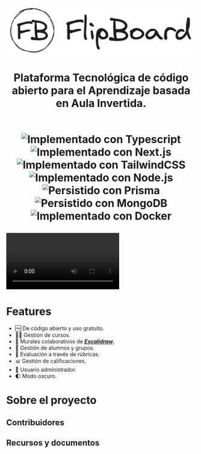 [![FlipBoard Banner](/docs/banner.png)](https://flipboard.cloud)


<div align="center">
  <h1>
    Plataforma Tecnológica de código abierto para el Aprendizaje basada en Aula Invertida.
    <br />
    <br />
    <p align="center">
        <a href="https://www.typescriptlang.org/" style="text-decoration:none;">
            <img alt="Implementado con Typescript" src="https://img.shields.io/badge/typescript-%23007ACC.svg?style=for-the-badge&logo=typescript&logoColor=white"  />
        </a>
        <a href="https://nextjs.org/" style="text-decoration:none;">
            <img alt="Implementado con Next.js" src="https://img.shields.io/badge/Next-black?style=for-the-badge&logo=next.js&logoColor=white"  />
        </a>
        <a href="https://tailwindcss.com/" style="text-decoration:none;">
            <img alt="Implementado con TailwindCSS" src="https://img.shields.io/badge/tailwindcss-%2338B2AC.svg?style=for-the-badge&logo=tailwind-css&logoColor=white"  />
        </a>
        <a href="https://nodejs.org/en" style="text-decoration:none;">
            <img alt="Implementado con Node.js" src="https://img.shields.io/badge/node.js-6DA55F?style=for-the-badge&logo=node.js&logoColor=white"  />
        </a>
        <a href="https://www.prisma.io/" style="text-decoration:none;">
            <img alt="Persistido con Prisma" src="https://img.shields.io/badge/Prisma-3982CE?style=for-the-badge&logo=Prisma&logoColor=white"  />
        </a>
        <a href="https://www.mongodb.com/" style="text-decoration:none;">
            <img alt="Persistido con MongoDB" src="https://img.shields.io/badge/MongoDB-%234ea94b.svg?style=for-the-badge&logo=mongodb&logoColor=white" />
        </a>
        <a href="https://www.docker.com/" style="text-decoration:none;">
            <img alt="Implementado con Docker" src="https://img.shields.io/badge/docker-%230db7ed.svg?style=for-the-badge&logo=docker&logoColor=white" />
        </a>
    </p>
  </h1>
</div>

<video controls src="/docs/presentation.mp4" title="FlipBoard Presentation"></video>

# Features
- 🆓&nbsp;De código abierto y uso gratuito.
- 🧑‍🏫&nbsp;Gestión de cursos.
- 🎨&nbsp;Murales colaborativos de [**_Excalidraw_**](https://github.com/excalidraw/excalidraw).
- 👥&nbsp;Gestión de alumnos y grupos.
- 📝&nbsp;Evaluación a través de rúbricas.
- 📊&nbsp;Gestión de calificaciones.
- 👮&nbsp;Usuario administrador.
- 🌓&nbsp;Modo oscuro.


# Sobre el proyecto
## Contribuidores
## Recursos y documentos
